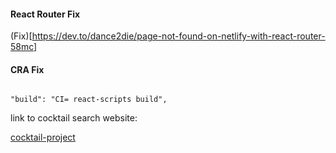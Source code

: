 #### React Router Fix

(Fix)[https://dev.to/dance2die/page-not-found-on-netlify-with-react-router-58mc]

#### CRA Fix

```

"build": "CI= react-scripts build",

```
link to cocktail search website:

[cocktail-project]( https://react-project-cocktails-search.netlify.app/)
